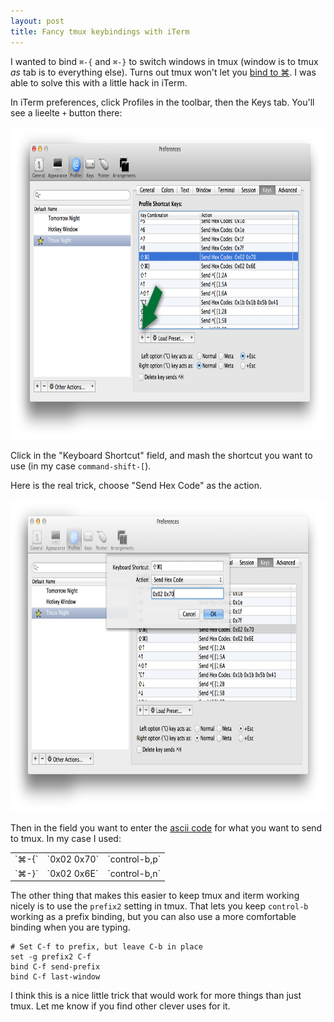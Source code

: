 ```yaml
---
layout: post
title: Fancy tmux keybindings with iTerm
---
```


I wanted to bind `⌘-{` and `⌘-}` to switch windows in tmux (window is to tmux _as_ tab is to everything else). Turns out tmux won't let you [bind to ⌘](http://superuser.com/a/259622/70029). I was able to solve this with a little hack in iTerm.

In iTerm preferences, click Profiles in the toolbar, then the Keys tab. You'll see a lieelte `+` button there:

<img src="/images/tmux-keybindings-01.png" style="height:500px;" />

Click in the "Keyboard Shortcut" field, and mash the shortcut you want to use (in my case `command-shift-[`).

Here is the real trick, choose "Send Hex Code" as the action.

<img src="/images/tmux-keybindings-02.png" style="height:500px;" />

Then in the field you want to enter the [ascii code](http://www.columbia.edu/kermit/ascii.html) for what you want to send to tmux. In my case I used:

<table>
  <tr>
    <td>`⌘-{`</td>
    <td>`0x02 0x70`</td>
    <td>`control-b,p`</td>
  </tr>
  <tr>
    <td>`⌘-}`</td>
    <td>`0x02 0x6E`</td>
    <td>`control-b,n`</td>
  </tr>
</table>

The other thing that makes this easier to keep tmux and iterm working nicely is to use the `prefix2` setting in tmux. That lets you keep `control-b` working as a prefix binding, but you can also use a more comfortable binding when you are typing.

    # Set C-f to prefix, but leave C-b in place
    set -g prefix2 C-f
    bind C-f send-prefix
    bind C-f last-window

I think this is a nice little trick that would work for more things than just tmux. Let me know if you find other clever uses for it.

